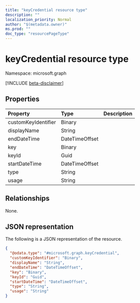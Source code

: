 ```yaml
---
title: "keyCredential resource type"
description: ""
localization_priority: Normal
author: "$(metadata.owner)"
ms.prod: ""
doc_type: "resourcePageType"
---
```


# keyCredential resource type

Namespace: microsoft.graph

[!INCLUDE [beta-disclaimer](../../includes/beta-disclaimer.md)]

## Properties

| Property            | Type           | Description |
| :------------------ | :------------- | :---------- |
| customKeyIdentifier | Binary         |             |
| displayName         | String         |             |
| endDateTime         | DateTimeOffset |             |
| key                 | Binary         |             |
| keyId               | Guid           |             |
| startDateTime       | DateTimeOffset |             |
| type                | String         |             |
| usage               | String         |             |

## Relationships

None.

## JSON representation

The following is a JSON representation of the resource.

<!-- {
  "blockType": "resource",
  "@odata.type": "microsoft.graph.keyCredential",
}
-->

```json
{
  "@odata.type": "#microsoft.graph.keyCredential",
  "customKeyIdentifier": "Binary",
  "displayName": "String",
  "endDateTime": "DateTimeOffset",
  "key": "Binary",
  "keyId": "Guid",
  "startDateTime": "DateTimeOffset",
  "type": "String",
  "usage": "String"
}
```
